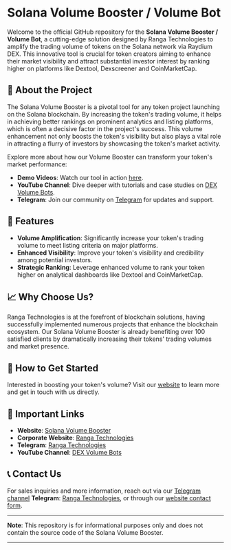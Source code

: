 # **Solana Volume Booster / Volume Bot**

Welcome to the official GitHub repository for the **Solana Volume Booster / Volume Bot**, a cutting-edge solution designed by Ranga Technologies to amplify the trading volume of tokens on the Solana network via Raydium DEX. This innovative tool is crucial for token creators aiming to enhance their market visibility and attract substantial investor interest by ranking higher on platforms like Dextool, Dexscreener and CoinMarketCap.

## 🚀 About the Project

The Solana Volume Booster is a pivotal tool for any token project launching on the Solana blockchain. By increasing the token's trading volume, it helps in achieving better rankings on prominent analytics and listing platforms, which is often a decisive factor in the project's success. This volume enhancement not only boosts the token's visibility but also plays a vital role in attracting a flurry of investors by showcasing the token's market activity.

Explore more about how our Volume Booster can transform your token's market performance:

- **Demo Videos**: Watch our tool in action [here](notion://www.notion.so/Test-674a17d758774aaa802f3f65c9630938#).
- **YouTube Channel**: Dive deeper with tutorials and case studies on [DEX Volume Bots](https://www.youtube.com/@DEXVolumeBots).
- **Telegram**: Join our community on [Telegram](https://t.me/DexVolumeBots) for updates and support.

## 🌟 Features

- **Volume Amplification**: Significantly increase your token's trading volume to meet listing criteria on major platforms.
- **Enhanced Visibility**: Improve your token's visibility and credibility among potential investors.
- **Strategic Ranking**: Leverage enhanced volume to rank your token higher on analytical dashboards like Dextool and CoinMarketCap.

## 📈 Why Choose Us?

Ranga Technologies is at the forefront of blockchain solutions, having successfully implemented numerous projects that enhance the blockchain ecosystem. Our Solana Volume Booster is already benefiting over 100 satisfied clients by dramatically increasing their tokens' trading volumes and market presence.

## 📝 How to Get Started

Interested in boosting your token's volume? Visit our [website](https://solanavolumebooster.com/) to learn more and get in touch with us directly.

## 🔗 Important Links

- **Website**: [Solana Volume Booster](https://solanavolumebooster.com/)
- **Corporate Website**: [Ranga Technologies](https://www.rangatechnologies.com/)
- **Telegram**: [Ranga Technologies](https://t.me/rangatechnologies)
- **YouTube Channel**: [DEX Volume Bots](https://www.youtube.com/@DEXVolumeBots)

## 📞 Contact Us

For sales inquiries and more information, reach out via our [Telegram channel](https://t.me/DexVolumeBots) **Telegram**: [Ranga Technologies](https://t.me/rangatechnologies), or through our [website contact form](https://www.rangatechnologies.com/contact).

---

**Note**: This repository is for informational purposes only and does not contain the source code of the Solana Volume Booster.

---
